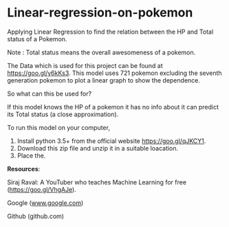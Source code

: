 # Linear-regression-on-pokemon
Applying Linear Regression to find the relation between the HP and Total status of a Pokemon.

Note : Total status means the overall awesomeness of a pokemon.

The Data which is used for this project can be found at https://goo.gl/y6kKs3. This model uses 721 pokemon excluding the seventh generation pokemon to plot a linear graph to show the dependence.

So what can this be used for?

If this model knows the HP of a pokemon it has no info about it can predict its Total status (a close approximation).


To run this model on your computer, 

1. Install python 3.5+ from the official website https://goo.gl/qJKCY1.
2. Download this zip file and unzip it in a suitable loacation.
3. Place the.

**Resources**:

Siraj Raval:
A YouTuber who teaches Machine Learning for free (https://goo.gl/VhgAJe).

Google  (www.google.com)

Github  (github.com)
